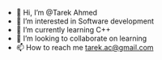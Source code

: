 - 👋 Hi, I’m @Tarek Ahmed
- 👀 I’m interested in Software development
- 🌱 I’m currently learning C++
- 💞️ I’m looking to collaborate on learning
- 📫 How to reach me tarek.ac@gmail.com

<!---
tetodoit/tetodoit is a ✨ special ✨ repository because its `README.md` (this file) appears on your GitHub profile.
You can click the Preview link to take a look at your changes.
--->
